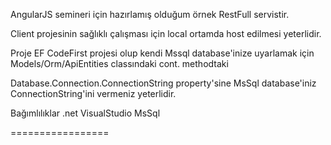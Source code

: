 AngularJS semineri için hazırlamış olduğum örnek RestFull servistir.

Client projesinin sağlıklı çalışması için local ortamda host edilmesi yeterlidir.

Proje EF CodeFirst projesi olup kendi Mssql database'inize uyarlamak için Models/Orm/ApiEntities classındaki cont. methodtaki

Database.Connection.ConnectionString property'sine MsSql database'iniz ConnectionString'ini vermeniz yeterlidir.

Bağımlılıklar
.net
VisualStudio
MsSql

=================


